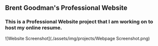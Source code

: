 ## Brent Goodman's Professional Website

### This is a Professional Website project that I am working on to host my online resume.

![Website Screenshot](./assets/img/projects/Webpage Screenshot.png)
